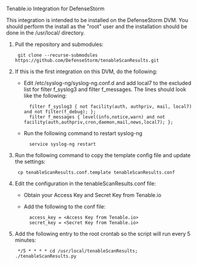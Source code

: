 Tenable.io Integration for DefenseStorm

This integration is intended to be installed on the DefenseStorm DVM.  You should perform the install as the "root" user and the installation should be done in the /usr/local/ directory.

1. Pull the repository and submodules:

		git clone --recurse-submodules https://github.com/DefenseStorm/tenableScanResults.git

2. If this is the first integration on this DVM, do the following:
	
	- Edit /etc/syslog-ng/syslog-ng.conf.d and add local7 to the excluded list for filter f_syslog3 and filter f_messages.  The lines should look like the following:

			filter f_syslog3 { not facility(auth, authpriv, mail, local7) and not filter(f_debug); };
			filter f_messages { level(info,notice,warn) and not facility(auth,authpriv,cron,daemon,mail,news,local7); };
		
	- Run the following command to restart syslog-ng
	 
			service syslog-ng restart

3. Run the following command to copy the template config file and update the settings:

		cp tenableScanResults.conf.template tenableScanResults.conf

4. Edit the configuration in the tenableScanResults.conf file:

	- Obtain your Access Key and Secret Key from Tenable.io

	- Add the following to the conf file:
		
			access_key = <Access Key from Tenable.io>
			secret_key = <Secret Key from Tenable.io>

5. Add the following entry to the root crontab so the script will run every 5 minutes:

		*/5 * * * * cd /usr/local/tenableScanResults; ./tenableScanResults.py
